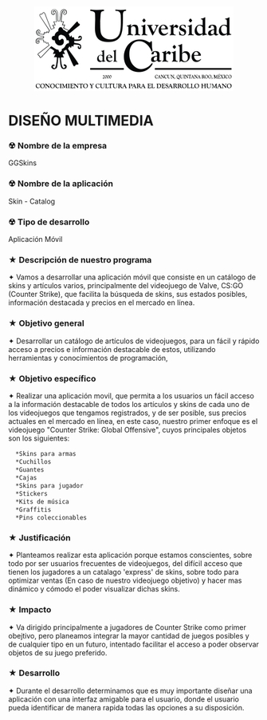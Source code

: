 <p align="center"> 
<img src="images/logounicaribe.png"/> 
</p> 

   # DISEÑO MULTIMEDIA
   
### ☢ Nombre de la empresa
<p>GGSkins</p>

### ☢ Nombre de la aplicación
<p>Skin - Catalog</p>

### ☢ Tipo de desarrollo
<p>Aplicación Móvil</p>

### ★ Descripción de nuestro programa
<p> ✦ Vamos a desarrollar una aplicación móvil que consiste en un catálogo de skins y artículos varios, principalmente del videojuego de Valve, CS:GO (Counter Strike), que facilita la búsqueda de skins, sus estados posibles, información destacada y precios en el mercado en línea.</p>

### ★ Objetivo general
<p> ✦ Desarrollar un catálogo de artículos de videojuegos, para un fácil y rápido acceso a precios e información destacable de estos, utilizando herramientas y conocimientos de programación, </p>

### ★ Objetivo específico
<p> ✦ Realizar una aplicación movil, que permita a los usuarios un fácil acceso a la información destacable de todos los artículos y skins de cada uno de los videojuegos que tengamos registrados, y de ser posible, sus precios actuales en el mercado en línea, en este caso, nuestro primer enfoque es el videojuego "Counter Strike: Global Offensive", cuyos principales objetos son los siguientes:</p> 

      *Skins para armas
      *Cuchillos
      *Guantes
      *Cajas
      *Skins para jugador
      *Stickers
      *Kits de música
      *Graffitis
      *Pins coleccionables
     
### ★ Justificación
<p> ✦ Planteamos realizar esta aplicación porque estamos conscientes, sobre todo por ser usuarios frecuentes de videojuegos, del difícil acceso que tienen los jugadores a un catalago 'express' de skins, sobre todo para optimizar ventas (En caso de nuestro videojuego objetivo) y hacer mas dinámico y cómodo el poder visualizar dichas skins.</p>

### ★ Impacto
<p> ✦ Va dirigido principalmente a jugadores de Counter Strike como primer obejtivo, pero planeamos integrar la mayor cantidad de juegos posibles y de cualquier tipo en un futuro, intentado facilitar el acceso a poder observar objetos de su juego preferido.</p>

### ★ Desarrollo
<p> ✦ Durante el desarrollo determinamos que es muy importante diseñar una aplicación con una interfaz amigable para el usuario, donde el usuario pueda identificar de manera rapida todas las opciones a su disposición.</p>






